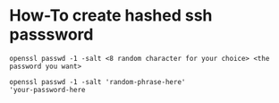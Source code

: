 # How-To create hashed ssh passsword

```
openssl passwd -1 -salt <8 random character for your choice> <the password you want>
```

```
openssl passwd -1 -salt 'random-phrase-here'
'your-password-here
```